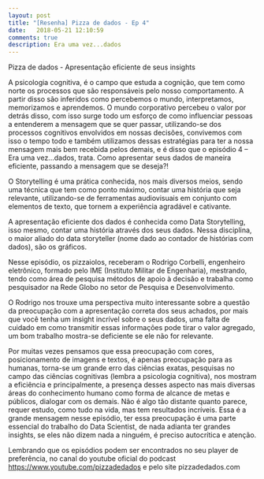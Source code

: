 ```yaml
---
layout: post
title: "[Resenha] Pizza de dados - Ep 4"
date:   2018-05-21 12:10:59
comments: true
description: Era uma vez...dados
---
```


Pizza de dados - Apresentação eficiente de seus insights

A psicologia cognitiva, é o campo que estuda  a cognição, que tem como norte os processos que são responsáveis pelo nosso comportamento. A partir disso são inferidos como percebemos o mundo, interpretamos, memorizamos e aprendemos. O mundo corporativo percebeu o valor por detrás disso, com isso surge todo um esforço de como influenciar pessoas a entenderem a mensagem que se quer passar, utilizando-se dos processos cognitivos envolvidos em nossas decisões, convivemos com isso o tempo todo e também utilizamos dessas estratégias para ter a nossa mensagem mais bem  recebida pelos demais, e é disso que o episódio 4 – Era uma vez...dados, trata. Como apresentar seus dados de maneira eficiente, passando a mensagem que se deseja?!

O Storytelling é uma prática conhecida, nos mais diversos meios, sendo uma técnica que tem como ponto máximo, contar uma história que seja relevante, utilizando-se de ferramentas audiovisuais em conjunto com elementos de texto, que tornem a experiência agradável e cativante. 

A apresentação eficiente dos dados é conhecida como Data Storytelling, isso mesmo, contar uma história através dos seus dados. Nessa disciplina, o maior aliado do data storyteller (nome dado ao contador de histórias com dados), são os gráficos.

Nesse episódio, os pizzaiolos, receberam o Rodrigo Corbelli, engenheiro eletrônico, formado pelo IME (Instituto Militar de Engenharia), mestrando, tendo como área de pesquisa métodos de apoio à decisão e trabalha como pesquisador na Rede Globo no setor de Pesquisa e Desenvolvimento. 

O Rodrigo nos trouxe uma perspectiva muito interessante sobre a questão da preocupação com a apresentação correta dos seus achados, por mais que você tenha um insight incrível sobre o seus dados, uma falta de cuidado em como transmitir essas informações pode tirar o valor agregado, um bom trabalho mostra-se deficiente se ele não for relevante.
	
Por muitas vezes pensamos que essa preocupação com cores, posicionamento de imagens e textos, é apenas preocupação para as humanas, torna-se um grande erro das ciências exatas, pesquisas no campo das ciências cognitivas (lembra a psicologia cognitiva), nos mostram a eficiência e principalmente, a presença desses aspecto nas mais diversas áreas do conhecimento humano como forma de alcance de metas e públicos, dialogar com os demais. Não é algo tão distante quanto parece, requer estudo, como tudo na vida, mas tem resultados incríveis. Essa é a grande mensagem nesse episódio, ter essa preocupação é uma parte essencial do trabalho do Data Scientist, de nada adianta ter grandes insights, se eles não dizem nada a ninguém, é preciso autocrítica e atenção.

Lembrando que os episódios podem ser encontrados no seu player de preferência, no canal do youtube oficial do podcast https://www.youtube.com/pizzadedados e pelo site pizzadedados.com